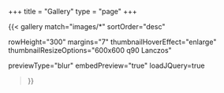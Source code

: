 +++
title = "Gallery"
type = "page"
+++

{{< gallery
  match="images/*"
  sortOrder="desc"

  rowHeight="300"
  margins="7"
  thumbnailHoverEffect="enlarge"
  thumbnailResizeOptions="600x600 q90 Lanczos"
  
  previewType="blur"
  embedPreview="true"
  loadJQuery=true
>}}
